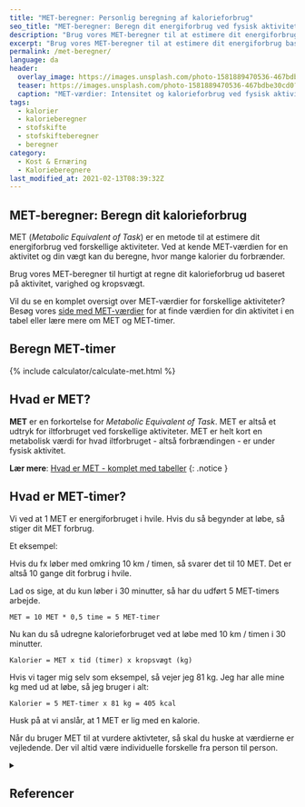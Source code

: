 ```yaml
---
title: "MET-beregner: Personlig beregning af kalorieforbrug"
seo_title: "MET-beregner: Beregn dit energiforbrug ved fysisk aktivitet [Beregner]"
description: "Brug vores MET-beregner til at estimere dit energiforbrug baseret på forskellige aktiviteter og din kropsvægt."
excerpt: "Brug vores MET-beregner til at estimere dit energiforbrug baseret på forskellige aktiviteter og din kropsvægt."
permalink: /met-beregner/
language: da
header:
  overlay_image: https://images.unsplash.com/photo-1581889470536-467bdbe30cd0?ixlib=rb-4.0.3&ixid=M3wxMjA3fDB8MHxwaG90by1wYWdlfHx8fGVufDB8fHx8fA%3D%3D&auto=format&fit=crop&h=630&w=1200&q=60
  teaser: https://images.unsplash.com/photo-1581889470536-467bdbe30cd0?q=80&w=3128&auto=format&fit=crop&ixlib=rb-4.0.3&ixid=M3wxMjA3fDB8MHxwaG90by1wYWdlfHx8fGVufDB8fHx8fA%3D%3D&auto=format&fit=crop&h=300&w=400&q=10
  caption: "MET-værdier: Intensitet og kalorieforbrug ved fysisk aktivitet"
tags:
  - kalorier
  - kalorieberegner
  - stofskifte
  - stofskifteberegner
  - beregner
category:
  - Kost & Ernæring
  - Kalorieberegnere
last_modified_at: 2021-02-13T08:39:32Z
---
```


## MET-beregner: Beregn dit kalorieforbrug  

MET (*Metabolic Equivalent of Task*) er en metode til at estimere dit energiforbrug ved forskellige aktiviteter. Ved at kende MET-værdien for en aktivitet og din vægt kan du beregne, hvor mange kalorier du forbrænder.  

Brug vores MET-beregner til hurtigt at regne dit kalorieforbrug ud baseret på aktivitet, varighed og kropsvægt.  

Vil du se en komplet oversigt over MET-værdier for forskellige aktiviteter? Besøg vores [side med MET-værdier](/met/) for at finde værdien for din aktivitet i en tabel eller lære mere om MET og MET-timer.  

## Beregn MET-timer

{% include calculator/calculate-met.html %}

## Hvad er MET?

**MET** er en forkortelse for _Metabolic Equivalent of Task_. MET er altså et udtryk for iltforbruget ved forskellige aktiviteter. MET er helt kort en metabolisk værdi for hvad iltforbruget - altså forbrændingen - er under fysisk aktivitet.

**Lær mere**: [Hvad er MET - komplet med tabeller](/met/)
{: .notice }

## Hvad er MET-timer?

Vi ved at 1 MET er energiforbruget i hvile. Hvis du så begynder at løbe, så stiger dit MET forbrug.

Et eksempel:

Hvis du fx løber med omkring 10 km / timen, så svarer det til 10 MET. Det er altså 10 gange dit forbrug i hvile.

Lad os sige, at du kun løber i 30 minutter, så har du udført 5 MET-timers arbejde.

    MET = 10 MET * 0,5 time = 5 MET-timer

Nu kan du så udregne kalorieforbruget ved at løbe med 10 km / timen i 30 minutter.

    Kalorier = MET x tid (timer) x kropsvægt (kg)

Hvis vi tager mig selv som eksempel, så vejer jeg 81 kg. Jeg har alle mine kg med ud at løbe, så jeg bruger i alt:

    Kalorier = 5 MET-timer x 81 kg = 405 kcal

Husk på at vi anslår, at 1 MET er lig med en kalorie.

Når du bruger MET til at vurdere aktivteter, så skal du huske at værdierne er vejledende. Der vil altid være individuelle forskelle fra person til person.

<details markdown="1" class="references">
  <summary><h2 id="references">Referencer</h2></summary>

- Wahid, A.; Manek, N.; Nichols, M.; Kelly, P.; Foster, C.; Webster, P.; Kaur, A.; Friedemann Smith, C.; Wilkins, E.; Rayner, M.; Roberts, N.; Scarborough, P. (2016).["Quantifying the Association Between Physical Activity and Cardiovascular Disease and Diabetes: A Systematic Review and Meta‐Analysis"](https://www.ncbi.nlm.nih.gov/pmc/articles/PMC5079002)._Journal of the American Heart Association_.**5**(9): e002495. doi: [10.1161/JAHA.115.002495](https://doi.org/10.1161%2FJAHA.115.002495).
</details>
